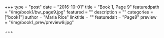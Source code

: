 +++
type = "post"
date = "2016-10-01"
title = "Book 1, Page 9"
featuredpath = "/img/book1/bw_page9.jpg"
featured = ""
description = ""
categories = ["book1"]
author = "Maria Rice"
linktitle = ""
featuredalt = "Page9"
preview = "/img/book1_prev/preview9.jpg"

+++

